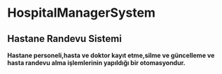 # HospitalManagerSystem
## Hastane Randevu Sistemi
**Hastane personeli,hasta ve doktor kayıt etme,silme ve güncelleme ve hasta randevu alma işlemlerinin yapıldığı bir otomasyondur.**
